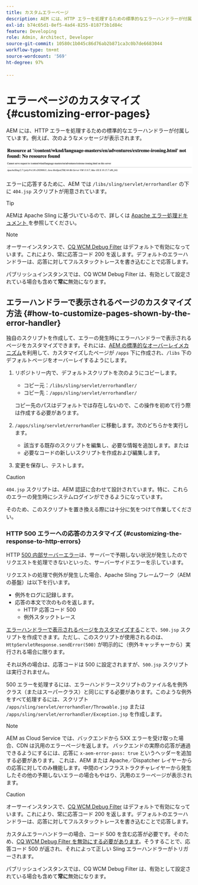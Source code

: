 ```yaml
---
title: カスタムエラーページ
description: AEM には、HTTP エラーを処理するための標準的なエラーハンドラーが付属しており、これはカスタマイズできます。
exl-id: b74c65d1-8ef5-4ad4-8255-8187f3b1d84c
feature: Developing
role: Admin, Architect, Developer
source-git-commit: 10580c1b045c86d76ab2b871ca3c0b7de6683044
workflow-type: tm+mt
source-wordcount: '569'
ht-degree: 97%

---
```


# エラーページのカスタマイズ {#customizing-error-pages}

AEM には、HTTP エラーを処理するための標準的なエラーハンドラーが付属しています。例えば、次のようなメッセージが表示されます。

![標準的なエラーメッセージ](assets/error-message-standard.png)

エラーに応答するために、AEM では `/libs/sling/servlet/errorhandler` の下に `404.jsp` スクリプトが用意されています。

>[!TIP]
>
>AEMは Apache Sling に基づいているので、詳しくは [Apache エラー処理ドキュメント ](https://sling.apache.org/documentation/the-sling-engine/errorhandling.html) を参照してください。

>[!NOTE]
>
>オーサーインスタンスで、[CQ WCM Debug Filter](/help/implementing/deploying/configuring-osgi.md) はデフォルトで有効になっています。これにより、常に応答コード 200 を返します。デフォルトのエラーハンドラーは、応答に対してフルスタックトレースを書き込むことで応答します。
>
>パブリッシュインスタンスでは、CQ WCM Debug Filter は、有効として設定されている場合も含めて&#x200B;**常に**&#x200B;無効になります。

## エラーハンドラーで表示されるページのカスタマイズ方法 {#how-to-customize-pages-shown-by-the-error-handler}

独自のスクリプトを作成して、エラーの発生時にエラーハンドラーで表示されるページをカスタマイズできます。それには、[AEM の標準的なオーバーレイメカニズム](/help/implementing/developing/introduction/overlays.md)を利用して、カスタマイズしたページが `/apps` 下に作成され、`/libs` 下のデフォルトページをオーバーレイするようにします。

1. リポジトリー内で、デフォルトスクリプトを次のようにコピーします。

   * コピー元：`/libs/sling/servlet/errorhandler/`
   * コピー先：`/apps/sling/servlet/errorhandler/`

   コピー先のパスはデフォルトでは存在しないので、この操作を初めて行う際は作成する必要があります。

1. `/apps/sling/servlet/errorhandler` に移動します。次のどちらかを実行します。

   * 該当する既存のスクリプトを編集し、必要な情報を追加します。または
   * 必要なコードの新しいスクリプトを作成および編集します。

1. 変更を保存し、テストします。

>[!CAUTION]
>
>`404.jsp` スクリプトは、AEM 認証に合わせて設計されています。特に、これらのエラーの発生時にシステムログインができるようになっています。
>
>そのため、このスクリプトを置き換える際には十分に気をつけて作業してください。

### HTTP 500 エラーへの応答のカスタマイズ {#customizing-the-response-to-http-errors}

HTTP [500 内部サーバーエラー](https://www.w3.org/Protocols/rfc2616/rfc2616-sec10.html)は、サーバーで予期しない状況が発生したのでリクエストを処理できないといった、サーバーサイドエラーを示しています。

リクエストの処理で例外が発生した場合、Apache Sling フレームワーク（AEM の基盤）は以下を行います。

* 例外をログに記録します。
* 応答の本文で次のものを返します。
   * HTTP 応答コード 500
   * 例外スタックトレース

[エラーハンドラーで表示されるページをカスタマイズする](#how-to-customize-pages-shown-by-the-error-handler)ことで、`500.jsp` スクリプトを作成できます。ただし、このスクリプトが使用されるのは、`HttpServletResponse.sendError(500)` が明示的に（例外キャッチャーから）実行される場合に限ります。

それ以外の場合は、応答コードは 500 に設定されますが、`500.jsp` スクリプトは実行されません。

500 エラーを処理するには、エラーハンドラースクリプトのファイル名を例外クラス（またはスーパークラス）と同じにする必要があります。このような例外をすべて処理するには、スクリプト `/apps/sling/servlet/errorhandler/Throwable.jsp` または `/apps/sling/servlet/errorhandler/Exception.jsp` を作成します。

>[!NOTE]
>
>AEM as Cloud Service では、バックエンドから 5XX エラーを受け取った場合、CDN は汎用のエラーページを返します。 バックエンドの実際の応答が通過できるようにするには、応答に `x-aem-error-pass: true` というヘッダーを追加する必要があります。
>これは、AEM または Apache／Dispatcher レイヤーからの応答に対してのみ機能します。中間のインフラストラクチャレイヤーから発生したその他の予期しないエラーの場合もやはり、汎用のエラーページが表示されます。

>[!CAUTION]
>
>オーサーインスタンスで、[CQ WCM Debug Filter](/help/implementing/deploying/configuring-osgi.md) はデフォルトで有効になっています。これにより、常に応答コード 200 を返します。デフォルトのエラーハンドラーは、応答に対してフルスタックトレースを書き込むことで応答します。
>
>カスタムエラーハンドラーの場合、コード 500 を含む応答が必要です。そのため、[CQ WCM Debug Filter を無効にする必要があります](/help/implementing/deploying/configuring-osgi.md)。そうすることで、応答コード 500 が返され、それによって正しい Sling エラーハンドラーがトリガーされます。
>
>パブリッシュインスタンスでは、CQ WCM Debug Filter は、有効として設定されている場合も含めて&#x200B;**常に**&#x200B;無効になります。
